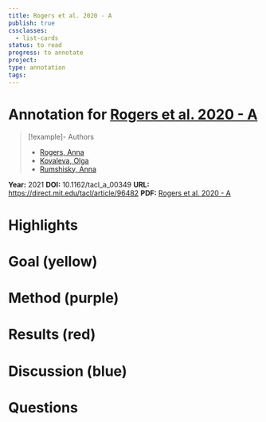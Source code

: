 ```yaml
---
title: Rogers et al. 2020 - A
publish: true
cssclasses:
  - list-cards
status: to read
progress: to annotate
project:
type: annotation
tags:
---
```

# Annotation for [Rogers et al. 2020 - A](Papers/References/Rogers%20et%20al.%202020%20-%20A)

> [!example]- Authors
> - [Rogers, Anna](Papers/People/Rogers%20Anna)
> - [Kovaleva, Olga](Papers/People/Kovaleva%20Olga)
> - [Rumshisky, Anna](Papers/People/Rumshisky%20Anna)

**Year:** 2021
**DOI:** 10.1162/tacl_a_00349
**URL:** https://direct.mit.edu/tacl/article/96482
**PDF:** [Rogers et al. 2020 - A](Papers/PDFs/Rogers%20et%20al.%202020%20-%20A%20Primer%20in%20BERTology%20What%20We%20Know%20About%20How%20BERT%20Works.pdf)

# Highlights


# Goal (yellow)


# Method (purple)


# Results (red)


# Discussion (blue)


# Questions


